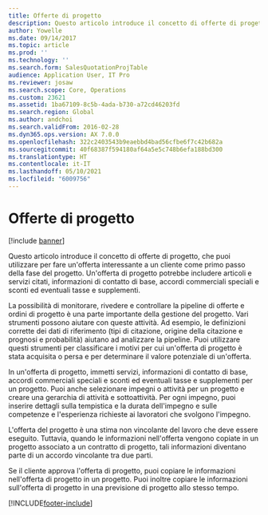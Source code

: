 ```yaml
---
title: Offerte di progetto
description: Questo articolo introduce il concetto di offerte di progetto, che puoi utilizzare per fare un'offerta interessante a un cliente come primo passo della fase del progetto. Un'offerta di progetto potrebbe includere articoli e servizi citati, informazioni di contatto di base, accordi commerciali speciali e sconti ed eventuali tasse e supplementi.
author: Yowelle
ms.date: 09/14/2017
ms.topic: article
ms.prod: ''
ms.technology: ''
ms.search.form: SalesQuotationProjTable
audience: Application User, IT Pro
ms.reviewer: josaw
ms.search.scope: Core, Operations
ms.custom: 23621
ms.assetid: 1ba67109-8c5b-4ada-b730-a72cd46203fd
ms.search.region: Global
ms.author: andchoi
ms.search.validFrom: 2016-02-28
ms.dyn365.ops.version: AX 7.0.0
ms.openlocfilehash: 322c2403543b9eaebbd4bad56cfbe6f7c42b682a
ms.sourcegitcommit: 40f68387f594180af64a5e5c748b6efa188bd300
ms.translationtype: HT
ms.contentlocale: it-IT
ms.lasthandoff: 05/10/2021
ms.locfileid: "6009756"
---
```

# <a name="project-quotations"></a>Offerte di progetto

[!include [banner](../includes/banner.md)]

Questo articolo introduce il concetto di offerte di progetto, che puoi utilizzare per fare un'offerta interessante a un cliente come primo passo della fase del progetto. Un'offerta di progetto potrebbe includere articoli e servizi citati, informazioni di contatto di base, accordi commerciali speciali e sconti ed eventuali tasse e supplementi. 

La possibilità di monitorare, rivedere e controllare la pipeline di offerte e ordini di progetto è una parte importante della gestione del progetto. Vari strumenti possono aiutare con queste attività. Ad esempio, le definizioni corrette dei dati di riferimento (tipi di citazione, origine della citazione e prognosi e probabilità) aiutano ad analizzare la pipeline. Puoi utilizzare questi strumenti per classificare i motivi per cui un'offerta di progetto è stata acquisita o persa e per determinare il valore potenziale di un'offerta. 

In un'offerta di progetto, immetti servizi, informazioni di contatto di base, accordi commerciali speciali e sconti ed eventuali tasse e supplementi per un progetto. Puoi anche selezionare impegni o attività per un progetto e creare una gerarchia di attività e sottoattività. Per ogni impegno, puoi inserire dettagli sulla tempistica e la durata dell'impegno e sulle competenze e l'esperienza richieste ai lavoratori che svolgono l'impegno. 

L'offerta del progetto è una stima non vincolante del lavoro che deve essere eseguito. Tuttavia, quando le informazioni nell'offerta vengono copiate in un progetto associato a un contratto di progetto, tali informazioni diventano parte di un accordo vincolante tra due parti. 

Se il cliente approva l'offerta di progetto, puoi copiare le informazioni nell'offerta di progetto in un progetto. Puoi inoltre copiare le informazioni sull'offerta di progetto in una previsione di progetto allo stesso tempo.





[!INCLUDE[footer-include](../includes/footer-banner.md)]